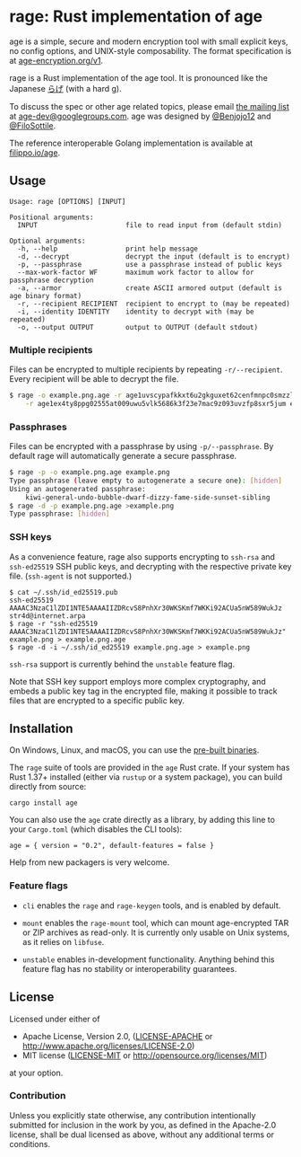 # rage: Rust implementation of age

age is a simple, secure and modern encryption tool with small explicit keys, no
config options, and UNIX-style composability. The format specification is at
[age-encryption.org/v1](https://age-encryption.org/v1).

rage is a Rust implementation of the age tool. It is pronounced like the Japanese
[らげ](https://translate.google.com/#view=home&op=translate&sl=ja&tl=en&text=%E3%82%89%E3%81%92)
(with a hard g).

To discuss the spec or other age related topics, please email
[the mailing list](https://groups.google.com/d/forum/age-dev) at
age-dev@googlegroups.com. age was designed by
[@Benjojo12](https://twitter.com/Benjojo12) and
[@FiloSottile](https://twitter.com/FiloSottile).

The reference interoperable Golang implementation is available at
[filippo.io/age](https://filippo.io/age).

## Usage

```
Usage: rage [OPTIONS] [INPUT]

Positional arguments:
  INPUT                      file to read input from (default stdin)

Optional arguments:
  -h, --help                 print help message
  -d, --decrypt              decrypt the input (default is to encrypt)
  -p, --passphrase           use a passphrase instead of public keys
  --max-work-factor WF       maximum work factor to allow for passphrase decryption
  -a, --armor                create ASCII armored output (default is age binary format)
  -r, --recipient RECIPIENT  recipient to encrypt to (may be repeated)
  -i, --identity IDENTITY    identity to decrypt with (may be repeated)
  -o, --output OUTPUT        output to OUTPUT (default stdout)
```

### Multiple recipients

Files can be encrypted to multiple recipients by repeating `-r/--recipient`.
Every recipient will be able to decrypt the file.

```bash
$ rage -o example.png.age -r age1uvscypafkkxt6u2gkguxet62cenfmnpc0smzzlyun0lzszfatawq4kvf2u \
    -r age1ex4ty8ppg02555at009uwu5vlk5686k3f23e7mac9z093uvzfp8sxr5jum example.png
```

### Passphrases

Files can be encrypted with a passphrase by using `-p/--passphrase`. By default
rage will automatically generate a secure passphrase.

```bash
$ rage -p -o example.png.age example.png
Type passphrase (leave empty to autogenerate a secure one): [hidden]
Using an autogenerated passphrase:
    kiwi-general-undo-bubble-dwarf-dizzy-fame-side-sunset-sibling
$ rage -d -p example.png.age >example.png
Type passphrase: [hidden]
```

### SSH keys

As a convenience feature, rage also supports encrypting to `ssh-rsa` and
`ssh-ed25519` SSH public keys, and decrypting with the respective private key
file. (`ssh-agent` is not supported.)

```
$ cat ~/.ssh/id_ed25519.pub
ssh-ed25519 AAAAC3NzaC1lZDI1NTE5AAAAIIZDRcvS8PnhXr30WKSKmf7WKKi92ACUa5nW589WukJz str4d@internet.arpa
$ rage -r "ssh-ed25519 AAAAC3NzaC1lZDI1NTE5AAAAIIZDRcvS8PnhXr30WKSKmf7WKKi92ACUa5nW589WukJz" example.png > example.png.age
$ rage -d -i ~/.ssh/id_ed25519 example.png.age > example.png
```

`ssh-rsa` support is currently behind the `unstable` feature flag.

Note that SSH key support employs more complex cryptography, and embeds a public
key tag in the encrypted file, making it possible to track files that are
encrypted to a specific public key.

## Installation

On Windows, Linux, and macOS, you can use the
[pre-built binaries](https://github.com/str4d/rage/releases).

The `rage` suite of tools are provided in the `age` Rust crate. If your system
has Rust 1.37+ installed (either via `rustup` or a system package), you can
build directly from source:

```
cargo install age
```

You can also use the `age` crate directly as a library, by adding this line to
your `Cargo.toml` (which disables the CLI tools):

```
age = { version = "0.2", default-features = false }
```

Help from new packagers is very welcome.

### Feature flags

- `cli` enables the `rage` and `rage-keygen` tools, and is enabled by default.

- `mount` enables the `rage-mount` tool, which can mount age-encrypted TAR or
  ZIP archives as read-only. It is currently only usable on Unix systems, as it
  relies on `libfuse`.

- `unstable` enables in-development functionality. Anything behind this feature
  flag has no stability or interoperability guarantees.

## License

Licensed under either of

 * Apache License, Version 2.0, ([LICENSE-APACHE](LICENSE-APACHE) or
   http://www.apache.org/licenses/LICENSE-2.0)
 * MIT license ([LICENSE-MIT](LICENSE-MIT) or http://opensource.org/licenses/MIT)

at your option.

### Contribution

Unless you explicitly state otherwise, any contribution intentionally
submitted for inclusion in the work by you, as defined in the Apache-2.0
license, shall be dual licensed as above, without any additional terms or
conditions.

